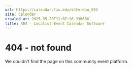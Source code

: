 ```yaml
---
url: https://calendar.fiu.edu/shferdou_593
site: Calendar
crawled_at: 2025-05-20T11:07:26.930686
title: 404 - Localist Event Calendar Software
---
```


# 404 - not found
We couldn't find the page on this community event platform.
